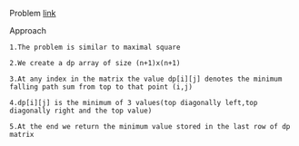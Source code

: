 Problem [link](https://leetcode.com/problems/minimum-falling-path-sum/)

Approach

    1.The problem is similar to maximal square

    2.We create a dp array of size (n+1)x(n+1) 

    3.At any index in the matrix the value dp[i][j] denotes the minimum falling path sum from top to that point (i,j)

    4.dp[i][j] is the minimum of 3 values(top diagonally left,top diagonally right and the top value)

    5.At the end we return the minimum value stored in the last row of dp matrix